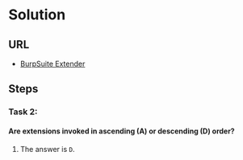 # Solution

## URL
- [BurpSuite Extender](https://tryhackme.com/room/burpsuiteextender)

## Steps

### Task 2:
#### Are extensions invoked in ascending (A) or descending (D) order?
1. The answer is `D`.